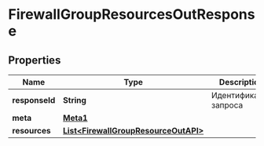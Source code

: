 

# FirewallGroupResourcesOutResponse


## Properties

| Name | Type | Description | Notes |
|------------ | ------------- | ------------- | -------------|
|**responseId** | **String** | Идентификатор запроса |  [optional] |
|**meta** | [**Meta1**](Meta1.md) |  |  |
|**resources** | [**List&lt;FirewallGroupResourceOutAPI&gt;**](FirewallGroupResourceOutAPI.md) |  |  |



